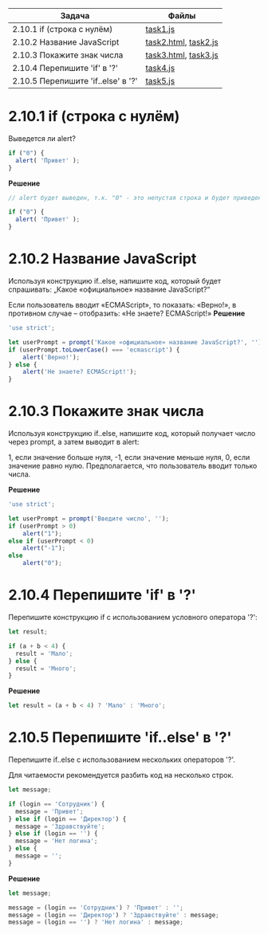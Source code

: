 | Задача | Файлы |
| --- | --- |
| 2.10.1 if (строка с нулём) | [task1.js](task1.js) |
| 2.10.2 Название JavaScript | [task2.html](task3.html), [task2.js](task2.js) |
| 2.10.3 Покажите знак числа | [task3.html](task3.html), [task3.js](task3.js) |
| 2.10.4 Перепишите 'if' в '?' | [task4.js](task4.js) |
| 2.10.5 Перепишите 'if..else' в '?' | [task5.js](task5.js) |

# 2.10.1 if (строка с нулём)
Выведется ли alert?
```javascript
if ("0") {
  alert( 'Привет' );
}
```

**Решение**
```javascript
// alert будет выведен, т.к. "0" - это непустая строка и будет приведена к true

if ("0") {
  alert( 'Привет' );
}
```

# 2.10.2 Название JavaScript
Используя конструкцию if..else, напишите код, который будет спрашивать: „Какое «официальное» название JavaScript?“

Если пользователь вводит «ECMAScript», то показать: «Верно!», в противном случае – отобразить: «Не знаете? ECMAScript!»
**Решение**
```javascript
'use strict';

let userPrompt = prompt('Какое «официальное» название JavaScript?', '');
if (userPrompt.toLowerCase() === 'ecmascript') {
    alert('Верно!');
} else {
    alert('Не знаете? ECMAScript!');
}
```

# 2.10.3 Покажите знак числа
Используя конструкцию if..else, напишите код, который получает число через prompt, а затем выводит в alert:

1, если значение больше нуля,
-1, если значение меньше нуля,
0, если значение равно нулю.
Предполагается, что пользователь вводит только числа.

**Решение**
```javascript
'use strict';

let userPrompt = prompt('Введите число', '');
if (userPrompt > 0)
    alert("1");
else if (userPrompt < 0)
    alert("-1");
else
    alert("0");
```

# 2.10.4 Перепишите 'if' в '?'
Перепишите конструкцию if с использованием условного оператора '?':
```javascript
let result;

if (a + b < 4) {
  result = 'Мало';
} else {
  result = 'Много';
}
```

**Решение**
```javascript
let result = (a + b < 4) ? 'Мало' : 'Много';
```

# 2.10.5 Перепишите 'if..else' в '?'
Перепишите if..else с использованием нескольких операторов '?'.

Для читаемости рекомендуется разбить код на несколько строк.
```javascript
let message;

if (login == 'Сотрудник') {
  message = 'Привет';
} else if (login == 'Директор') {
  message = 'Здравствуйте';
} else if (login == '') {
  message = 'Нет логина';
} else {
  message = '';
}
```

**Решение**
```javascript
let message;

message = (login == 'Сотрудник') ? 'Привет' : '';
message = (login == 'Директор') ? 'Здравствуйте' : message;
message = (login == '') ? 'Нет логина' : message;
```